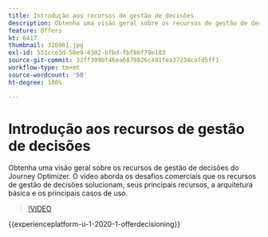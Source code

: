 ```yaml
---
title: Introdução aos recursos de gestão de decisões
description: Obtenha uma visão geral sobre os recursos de gestão de decisões do Journey Optimizer.
feature: Offers
kt: 6417
thumbnail: 326961.jpg
exl-id: 551cce3d-58e9-4302-bfbd-fbf86f79e183
source-git-commit: 32ff399bf46ea6870826c491fea37234cafd5ff1
workflow-type: tm+mt
source-wordcount: '50'
ht-degree: 100%

---
```


# Introdução aos recursos de gestão de decisões

Obtenha uma visão geral sobre os recursos de gestão de decisões do Journey Optimizer. O vídeo aborda os desafios comerciais que os recursos de gestão de decisões solucionam, seus principais recursos, a arquitetura básica e os principais casos de uso.


>[!VIDEO](https://video.tv.adobe.com/v/326961?quality=12&learn=on)


{{experienceplatform-u-1-2020-1-offerdecisioning}}

